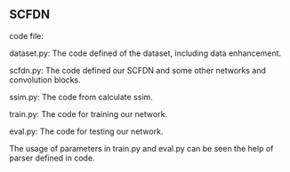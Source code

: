 ## SCFDN

code file:

dataset.py: The code defined of the dataset, including data enhancement.

scfdn.py: The code defined our SCFDN and some other networks and convolution blocks.

ssim.py: The code from calculate ssim.

train.py: The code for training our network.

eval.py: The code for testing our network.



The usage of parameters in train.py and eval.py can be seen the help of parser defined in code.

